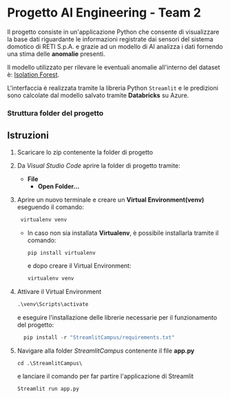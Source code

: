 # Progetto AI Engineering - Team 2

Il progetto consiste in un'applicazione Python che consente di visualizzare la base dati riguardante le informazioni registrate dai sensori del sistema domotico di RETI S.p.A. e grazie ad un modello di AI analizza i dati fornendo una stima delle **anomalie** presenti.

Il modello utilizzato per rilevare le eventuali anomalie all'interno del dataset è: [Isolation Forest](https://scikit-learn.org/stable/modules/generated/sklearn.ensemble.IsolationForest.html#sklearn.ensemble.IsolationForest).

L'interfaccia è realizzata tramite la libreria Python `Streamlit` e le predizioni sono calcolate dal modello salvato tramite **Databricks** su Azure.

### Struttura folder del progetto

## Istruzioni

1. Scaricare lo zip contenente la folder di progetto

2. Da _Visual Studio Code_ aprire la folder di progetto tramite:
   - **File**
     - **Open Folder...**

3. Aprire un nuovo terminale e creare un **Virtual Environment(venv)** eseguendo il comando:

   ```python
    virtualenv venv
   ```
  
   - In caso non sia installata **Virtualenv**, è possibile installarla tramite il comando:
  
     ```python
     pip install virtualenv
     ```
     e dopo creare il Virtual Environment:
     
     ```python
     virtualenv venv
     ```

4. Attivare il Virtual Environment

   ```python
   .\venv\Scripts\activate
   ```
   
   e eseguire l'installazione delle librerie necessarie per il funzionamento del progetto:
   
   ```python
     pip install -r "StreamlitCampus/requirements.txt"
   ```
   
5. Navigare alla folder _StreamlitCampus_ contenente il file **app.py**

   ```shell
   cd .\StreamlitCampus\
   ```
   e lanciare il comando per far partire l'applicazione di Streamlit
   
   ```python
   Streamlit run app.py
   ```
